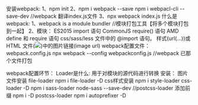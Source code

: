 安装webpack:
    1、npm init 
    2、npm i  webpack --save   npm i webpacl-cli --save-dev
    //webpack 翻译index.js文件
    3、npx webpack index.js
什么是webpack:
    1、webpack is a module bundler //模块打包工具【将多个模块打包到一起】
    2、模块：
        ES2015 import 语句
        CommonJS require() 语句
        AMD define 和 require 语句
        css/sass/less 文件中的 @import 语句。
     样式(url(...))或 HTML 文件(<img src=...>)中的图片链接(image url)
webpack配置文件：
    webpack.config.js
    npx webpack --config webpackconfig.js //webpack  已那个文件打包
    
webpack配置环节：
    Loader是什么: 用于对模块的源代码进行转换
    安装： 
        图片文件安装  file-loader
        npm i file-loader -D
        css样式安装
        npm i style-loader css-loader -D
        npm i sass-loader node-sass --save-dev
        //postcss-loader 添加前缀
        npm i -D postcss-loader
        npm i autoprefixer -D


